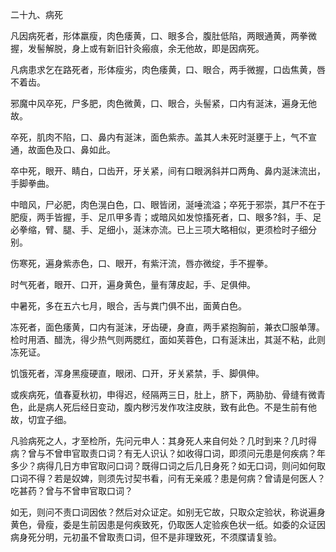 二十九、病死

凡因病死者，形体羸瘦，肉色痿黄，口、眼多合，腹肚低陷，两眼通黄，两拳微握，发髻解脱，身上或有新旧针灸瘢痕，余无他故，即是因病死。 

凡病患求乞在路死者，形体瘦劣，肉色痿黄，口、眼合，两手微握，口齿焦黄，唇不着齿。

邪魔中风卒死，尸多肥，肉色微黄，口、眼合，头髻紧，口内有涎沫，遍身无他故。

卒死，肌肉不陷，口、鼻内有涎沫，面色紫赤。盖其人未死时涎壅于上，气不宣通，故面色及口、鼻如此。 

卒中死，眼开、睛白，口齿开，牙关紧，间有口眼涡斜并口两角、鼻内涎沫流出，手脚拳曲。 

中暗风，尸必肥，肉色滉白色，口、眼皆闭，涎唾流溢；卒死于邪崇，其尸不在于肥瘦，两手皆握，手、足爪甲多青；或暗风如发惊搐死者，口、眼多?斜，手、足必拳缩，臂、腿、手、足细小，涎沫亦流。已上三项大略相似，更须检时子细分别。

伤寒死，遍身紫赤色，口、眼开，有紫汗流，唇亦微绽，手不握拳。 

时气死者，眼开、口开，遍身黄色，量有薄皮起，手、足俱伸。 

中暑死，多在五六七月，眼合，舌与粪门俱不出，面黄白色。

冻死者，面色痿黄，口内有涎沫，牙齿硬，身直，两手紧抱胸前，兼衣□服单薄。检时用酒、醋洗，得少热气则两腮红，面如芙蓉色，口有涎沫出，其涎不粘，此则冻死证。 

饥饿死者，浑身黑瘦硬直，眼闭、口开，牙关紧禁，手、脚俱伸。

或疾病死，值春夏秋初，申得迟，经隔两三日，肚上，脐下，两胁肋、骨缝有微青色，此是病人死后经日变动，腹内秽污发作攻注皮肤，致有此色。不是生前有他故，切宜子细。 

凡验病死之人，才至检所，先问元申人：其身死人来自何处？几时到来？几时得病？曾与不曾申官取责口词？有无人识认？如收得口词，即须问元患是何疾病？年多少？病得几日方申官取问口词？既得口词之后几日身死？如无口词，则问如何取口词不得？若是奴婢，则须先讨契书看，问有无亲戚？患是何病？曾请是何医人？吃甚药？曾与不曾申官取口词？

如无，则问不责口词因依？然后对众证定。如别无它故，只取众定验状，称说遍身黄色，骨瘦，委是生前因患是何疾致死，仍取医人定验疾色状一纸。如委的众证因病身死分明，元初虽不曾取责口词，但不是非理致死，不须牒请复验。

